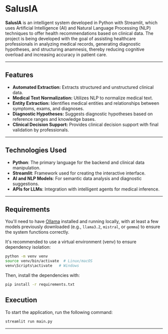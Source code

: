 # SalusIA

**SalusIA** is an intelligent system developed in Python with Streamlit, which uses Artificial Intelligence (AI) and Natural Language Processing (NLP) techniques to offer health recommendations based on clinical data. The project is being developed with the goal of assisting healthcare professionals in analyzing medical records, generating diagnostic hypotheses, and structuring anamnesis, thereby reducing cognitive overload and increasing accuracy in patient care.

---

## Features

* **Automated Extraction:** Extracts structured and unstructured clinical data.
* **Medical Text Normalization:** Utilizes NLP to normalize medical text.
* **Entity Extraction:** Identifies medical entities and relationships between symptoms, exams, and diagnoses.
* **Diagnostic Hypotheses:** Suggests diagnostic hypotheses based on reference ranges and knowledge bases.
* **Clinical Decision Support:** Provides clinical decision support with final validation by professionals.

---

## Technologies Used

* **Python**: The primary language for the backend and clinical data manipulation.
* **Streamlit**: Framework used for creating the interactive interface.
* **AI and NLP Models**: For semantic data analysis and diagnostic suggestions.
* **APIs for LLMs**: Integration with intelligent agents for medical inference.

---

## Requirements

You'll need to have [Ollama](https://ollama.com/) installed and running locally, with at least a few models previously downloaded (e.g., `llama3.2`, `mistral`, or `gemma`) to ensure the system functions correctly.

It's recommended to use a virtual environment (venv) to ensure dependency isolation:


```bash
python -m venv venv
source venv/bin/activate  # Linux/macOS
venv\Scripts\activate   # Windows
```

Then, install the dependencies with:

```bash
pip install -r requirements.txt
```

## Execution

To start the application, run the following command:



```bash
streamlit run main.py
```

---

